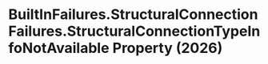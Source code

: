 # BuiltInFailures.StructuralConnectionFailures.StructuralConnectionTypeInfoNotAvailable Property (2026)

﻿